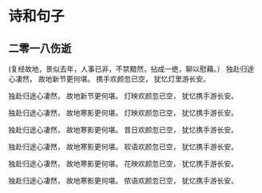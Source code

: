 # 诗和句子
## 二零一八伤逝
(复经故地，景似去年，人事已非，不禁黯然，拈成一绝，聊以慰藉。）
独赴归途心凄然，
故地新节更何堪。
携手欢颜忽已空，
犹忆灯里游长安。


独赴归途心凄然，
故地新节更何堪。
灯映欢颜忽已空，
犹忆携手游长安。


独赴归途心凄然，
故地寒影更何堪。
灯映欢颜忽已空，
犹忆携手游长安。


独赴归途心凄然，
故地寒影更何堪。
昔日欢颜忽已空，
犹忆携手游长安。


独赴归途心凄然，
故地寒影更何堪。
软语欢颜忽已空，
犹忆携手游长安。


独赴归途心凄然，
故地寒影更何堪。
花映欢颜忽已空，
犹忆携手游长安。


独赴归途心凄然，
故地寒影更何堪。
侬语欢颜忽已空，
犹忆携手游长安。
